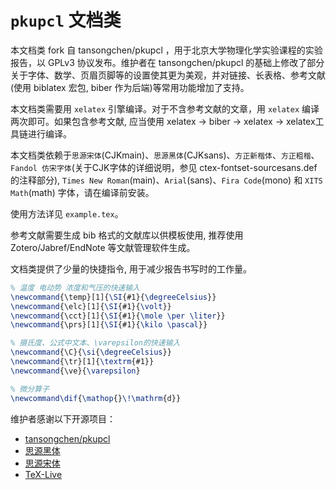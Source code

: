 # `pkupcl` 文档类

本文档类 fork 自 tansongchen/pkupcl ，用于北京大学物理化学实验课程的实验报告，以 GPLv3 协议发布。维护者在 tansongchen/pkupcl 的基础上修改了部分关于字体、数学、页眉页脚等的设置使其更为美观，并对链接、长表格、参考文献(使用 biblatex 宏包, biber 作为后端)等常用功能增加了支持。

本文档类需要用 `xelatex` 引擎编译。对于不含参考文献的文章，用 `xelatex` 编译两次即可。如果包含参考文献, 应当使用 xelatex -> biber -> xelatex -> xelatex工具链进行编译。

本文档类依赖于`思源宋体`(CJKmain)、`思源黑体`(CJKsans)、`方正新楷体`、`方正粗楷`、`Fandol 仿宋字体`(关于CJK字体的详细说明，参见 ctex-fontset-sourcesans.def 的注释部分), `Times New Roman`(main)、`Arial`(sans)、`Fira Code`(mono) 和 `XITS Math`(math) 字体，请在编译前安装。

使用方法详见 `example.tex`。

参考文献需要生成 bib 格式的文献库以供模板使用, 推荐使用 Zotero/Jabref/EndNote 等文献管理软件生成。

文档类提供了少量的快捷指令, 用于减少报告书写时的工作量。
```LaTeX
% 温度 电动势 浓度和气压的快速输入
\newcommand{\temp}[1]{\SI{#1}{\degreeCelsius}}
\newcommand{\elc}[1]{\SI{#1}{\volt}}
\newcommand{\cct}[1]{\SI{#1}{\mole \per \liter}}
\newcommand{\prs}[1]{\SI{#1}{\kilo \pascal}}

% 摄氏度、公式中文本、\varepsilon的快速输入
\newcommand{\C}{\si{\degreeCelsius}}
\newcommand{\tr}[1]{\textrm{#1}}
\newcommand{\ve}{\varepsilon}

% 微分算子
\newcommand\dif{\mathop{}\!\mathrm{d}}
```

维护者感谢以下开源项目：
- [tansongchen/pkupcl](https://github.com/tansongchen/pkupcl)
- [思源黑体](https://github.com/adobe-fonts/source-han-sans)
- [思源宋体](https://github.com/adobe-fonts/source-han-serif)
- [TeX-Live](https://github.com/TeX-Live/texlive-source)